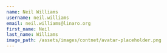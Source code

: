 ```yaml
---
name: Neil Williams
username: neil.williams
email: neil.williams@linaro.org
first_name: Neil
last_name: Williams
image_path: /assets/images/contnet/avatar-placeholder.png
---
```

